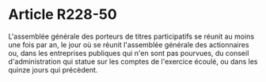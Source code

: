 # Article R228-50

L'assemblée générale des porteurs de titres participatifs se réunit au moins une fois par an, le jour où se réunit l'assemblée générale des actionnaires ou, dans les entreprises publiques qui n'en sont pas pourvues, du conseil d'administration qui statue sur les comptes de l'exercice écoulé, ou dans les quinze jours qui précèdent.